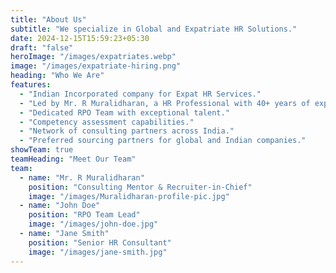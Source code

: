 ```yaml
---
title: "About Us"
subtitle: "We specialize in Global and Expatriate HR Solutions."
date: 2024-12-15T15:59:23+05:30
draft: "false"
heroImage: "/images/expatriates.webp"
image: "/images/expatriate-hiring.png"
heading: "Who We Are"
features:
  - "Indian Incorporated company for Expat HR Services."
  - "Led by Mr. R Muralidharan, a HR Professional with 40+ years of experience."
  - "Dedicated RPO Team with exceptional talent."
  - "Competency assessment capabilities."
  - "Network of consulting partners across India."
  - "Preferred sourcing partners for global and Indian companies."
showTeam: true
teamHeading: "Meet Our Team"
team:
  - name: "Mr. R Muralidharan"
    position: "Consulting Mentor & Recruiter-in-Chief"
    image: "/images/Muralidharan-profile-pic.jpg"
  - name: "John Doe"
    position: "RPO Team Lead"
    image: "/images/john-doe.jpg"
  - name: "Jane Smith"
    position: "Senior HR Consultant"
    image: "/images/jane-smith.jpg"
---
```

